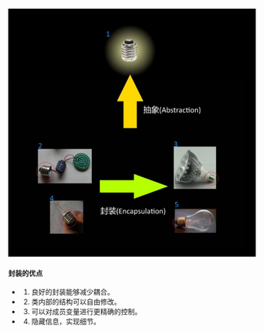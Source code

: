 



![](/assets/enc.png)

#### 封装的优点

* 1. 良好的封装能够减少耦合。

* 2. 类内部的结构可以自由修改。

* 3. 可以对成员变量进行更精确的控制。

* 4. 隐藏信息，实现细节。



